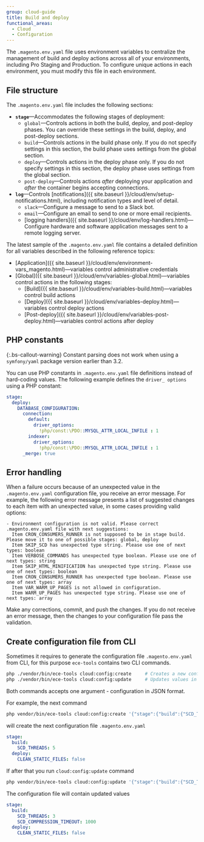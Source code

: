 ```yaml
---
group: cloud-guide
title: Build and deploy
functional_areas:
  - Cloud
  - Configuration
---
```


The `.magento.env.yaml` file uses environment variables to centralize the management of build and deploy actions across all of your environments, including Pro Staging and Production. To configure unique actions in each environment, you must modify this file in each environment.

## File structure

The `.magento.env.yaml` file includes the following sections:

-  **`stage`**—Accommodates the following stages of deployment:
   -  `global`—Controls actions in both the build, deploy, and post-deploy phases. You can override these settings in the build, deploy, and post-deploy sections.
   -  `build`—Controls actions in the build phase only. If you do not specify settings in this section, the build phase uses settings from the global section.
   -  `deploy`—Controls actions in the deploy phase only. If you do not specify settings in this section, the deploy phase uses settings from the global section.
   -  `post-deploy`—Controls actions _after_ deploying your application and _after_ the container begins accepting connections.
-  **`log`**—Controls [notifications]({{ site.baseurl }}/cloud/env/setup-notifications.html), including notification types and level of detail.
   -  `slack`—Configure a message to send to a Slack bot.
   -  `email`—Configure an email to send to one or more email recipients.
   -  [logging handlers]({{ site.baseurl }}/cloud/env/log-handlers.html)—Configure hardware and software application messages sent to a remote logging server.

The latest sample of the `.magento.env.yaml` file contains a detailed definition for all variables described in the following reference topics:

-  [Application]({{ site.baseurl }}/cloud/env/environment-vars_magento.html)—variables control administrative credentials
-  [Global]({{ site.baseurl }}/cloud/env/variables-global.html)—variables control actions in the following stages:
   -  [Build]({{ site.baseurl }}/cloud/env/variables-build.html)—variables control build actions
   -  [Deploy]({{ site.baseurl }}/cloud/env/variables-deploy.html)—variables control deploy actions
   -  [Post-deploy]({{ site.baseurl }}/cloud/env/variables-post-deploy.html)—variables control actions after deploy

## PHP constants

{:.bs-callout-warning}
Constant parsing does not work when using a `symfony/yaml` package version earlier than 3.2.

You can use PHP constants in `.magento.env.yaml` file definitions instead of hard-coding values. The following example defines the `driver_ options` using a PHP constant:

```yaml
stage:
  deploy:
    DATABASE_CONFIGURATION:
      connection:
        default:
          driver_options:
            !php/const:\PDO::MYSQL_ATTR_LOCAL_INFILE : 1
        indexer:
          driver_options:
            !php/const:\PDO::MYSQL_ATTR_LOCAL_INFILE : 1
      _merge: true
```

## Error handling

When a failure occurs because of an unexpected value in the `.magento.env.yaml` configuration file, you receive an error message. For example, the following error message presents a list of suggested changes to each item with an unexpected value, in some cases providing valid options:

```terminal
- Environment configuration is not valid. Please correct .magento.env.yaml file with next suggestions:
  Item CRON_CONSUMERS_RUNNER is not supposed to be in stage build. Please move it to one of possible stages: global, deploy
  Item SKIP_SCD has unexpected type string. Please use one of next types: boolean
  Item VERBOSE_COMMANDS has unexpected type boolean. Please use one of next types: string
  Item SKIP_HTML_MINIFICATION has unexpected type string. Please use one of next types: boolean
  Item CRON_CONSUMERS_RUNNER has unexpected type boolean. Please use one of next types: array
  Item VAR_WARM_UP_PAGES is not allowed in configuration.
  Item WARM_UP_PAGES has unexpected type string. Please use one of next types: array
```

Make any corrections, commit, and push the changes. If you do not receive an error message, then the changes to your configuration file pass the validation.

## Create configuration file from CLI

Sometimes it requires to generate the configuration file `.magento.env.yaml` from CLI, for this purpose `ece-tools` contains two CLI commands.

```bash
php ./vendor/bin/ece-tools cloud:config:create     # Creates a new configuration file
php ./vendor/bin/ece-tools cloud:config:update     # Updates values in the configuration file
```

Both commands accepts one argument - configuration in JSON format.

For example, the next command

```bash
php vendor/bin/ece-tools cloud:config:create '{"stage":{"build":{"SCD_THREADS":5}, "deploy":{"CLEAN_STATIC_FILES":false}}}'
```

will create the next configuration file `.magento.env.yaml`

```yaml
stage:
  build:
    SCD_THREADS: 5
  deploy:
    CLEAN_STATIC_FILES: false
```

If after that you run `cloud:config:update` command 

```bash
php vendor/bin/ece-tools cloud:config:update '{"stage":{"build":{"SCD_THREADS":3, "SCD_COMPRESSION_TIMEOUT":1000}}}'
```

The configuration file will contain updated values

```yaml
stage:
  build:
    SCD_THREADS: 3
    SCD_COMPRESSION_TIMEOUT: 1000
  deploy:
    CLEAN_STATIC_FILES: false
```

